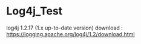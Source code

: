 # Log4j_Test
log4j 1.2.17
(1.x up-to-date version)
download : https://logging.apache.org/log4j/1.2/download.html
